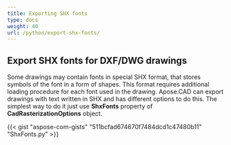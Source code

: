 ```yaml
---
title: Exporting SHX fonts
type: docs
weight: 40
url: /python/export-shx-fonts/
---
```


## **Export SHX fonts for DXF/DWG drawings**

Some drawings may contain fonts in special SHX format, that stores symbols of the font in a form of shapes. This format requires additional
loading procedure for each font used in the drawing. Apose.CAD can export drawings with text written in SHX and has different options to do this. The simplest way to do it just use 
**ShxFonts** property of 
**CadRasterizationOptions** object.

{{< gist "aspose-com-gists" "511bcfad674670f7484dcd1c47480b11" "ShxFonts.py" >}}
